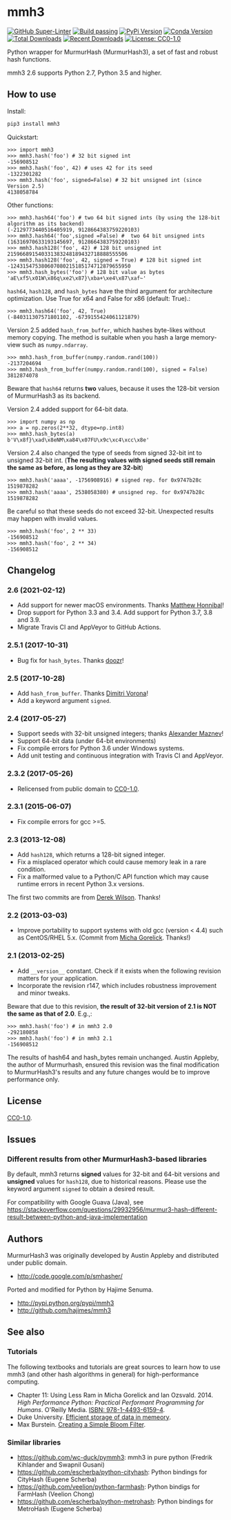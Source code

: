 # mmh3
[![GitHub Super-Linter](https://github.com/hajimes/mmh3/workflows/Super-Linter/badge.svg?branch=feature/ghactions)](https://github.com/hajimes/mmh3/actions?query=workflow%3ASuper-Linter+branch%3Amaster)
[![Build passing](https://github.com/hajimes/mmh3/workflows/build/badge.svg?branch=feature/ghactions)](https://github.com/hajimes/mmh3/actions?query=workflow%3Abuild+branch%3Amaster)
[![PyPi Version](https://img.shields.io/pypi/v/mmh3.svg?style=flat-square&logo=pypi&logoColor=white)](https://pypi.org/project/mmh3/)
[![Conda Version](https://img.shields.io/conda/vn/conda-forge/mmh3.svg?style=flat-square&logo=conda-forge&logoColor=white)](https://anaconda.org/conda-forge/mmh3)
[![Total Downloads](https://pepy.tech/badge/mmh3)](https://pepy.tech/project/mmh3)
[![Recent Downloads](https://pepy.tech/badge/mmh3/month)](https://pepy.tech/project/mmh3)
[![License: CC0-1.0](https://img.shields.io/badge/License-CC0%201.0-lightgrey.svg)](http://creativecommons.org/publicdomain/zero/1.0/)

Python wrapper for MurmurHash (MurmurHash3), a set of fast and robust hash functions.

mmh3 2.6 supports Python 2.7, Python 3.5 and higher.

## How to use
Install:
```bash
pip3 install mmh3
```

Quickstart:
```shell
>>> import mmh3
>>> mmh3.hash('foo') # 32 bit signed int
-156908512
>>> mmh3.hash('foo', 42) # uses 42 for its seed
-1322301282
>>> mmh3.hash('foo', signed=False) # 32 bit unsigned int (since Version 2.5)
4138058784
```

Other functions:
```shell
>>> mmh3.hash64('foo') # two 64 bit signed ints (by using the 128-bit algorithm as its backend)
(-2129773440516405919, 9128664383759220103)
>>> mmh3.hash64('foo',signed =False) #  two 64 bit unsigned ints
(16316970633193145697, 9128664383759220103)
>>> mmh3.hash128('foo', 42) # 128 bit unsigned int
215966891540331383248189432718888555506
>>> mmh3.hash128('foo', 42, signed = True) # 128 bit signed int
-124315475380607080215185174712879655950
>>> mmh3.hash_bytes('foo') # 128 bit value as bytes
'aE\xf5\x01W\x86q\xe2\x87}\xba+\xe4\x87\xaf~'
```

`hash64`, `hash128`, and `hash_bytes` have the third argument for architecture optimization. Use True for x64 and False for x86 (default: True).:

```shell
>>> mmh3.hash64('foo', 42, True) 
(-840311307571801102, -6739155424061121879)
```

Version 2.5 added `hash_from_buffer`, which hashes byte-likes without memory copying. The method is suitable when you hash a large memory-view such as `numpy.ndarray`.

```shell
>>> mmh3.hash_from_buffer(numpy.random.rand(100))
-2137204694
>>> mmh3.hash_from_buffer(numpy.random.rand(100), signed = False)
3812874078
```

Beware that `hash64` returns **two** values, because it uses the 128-bit version of MurmurHash3 as its backend.

Version 2.4 added support for 64-bit data.

```shell
>>> import numpy as np
>>> a = np.zeros(2**32, dtype=np.int8)
>>> mmh3.hash_bytes(a)
b'V\x8f}\xad\x8eNM\xa84\x07FU\x9c\xc4\xcc\x8e'
```

Version 2.4 also changed the type of seeds from signed 32-bit int to unsigned 32-bit int. (**The resulting values with signed seeds still remain the same as before, as long as they are 32-bit**)

```shell
>>> mmh3.hash('aaaa', -1756908916) # signed rep. for 0x9747b28c
1519878282
>>> mmh3.hash('aaaa', 2538058380) # unsigned rep. for 0x9747b28c
1519878282
```

Be careful so that these seeds do not exceed 32-bit. Unexpected results may happen with invalid values.

```shell
>>> mmh3.hash('foo', 2 ** 33)
-156908512
>>> mmh3.hash('foo', 2 ** 34)
-156908512
```

## Changelog
### 2.6 (2021-02-12)
* Add support for newer macOS environments. Thanks [Matthew Honnibal](https://github.com/honnibal)!
* Drop support for Python 3.3 and 3.4. Add support for Python 3.7, 3.8 and 3.9.
* Migrate Travis CI and AppVeyor to GitHub Actions.

### 2.5.1 (2017-10-31)
* Bug fix for `hash_bytes`. Thanks [doozr](https://github.com/doozr)!

### 2.5 (2017-10-28)
* Add `hash_from_buffer`. Thanks [Dimitri Vorona](https://github.com/alendit)!
* Add a keyword argument `signed`.

### 2.4 (2017-05-27)
* Support seeds with 32-bit unsigned integers; thanks [Alexander Maznev](https://github.com/pik)!
* Support 64-bit data (under 64-bit environments)
* Fix compile errors for Python 3.6 under Windows systems.
* Add unit testing and continuous integration with Travis CI and AppVeyor.

### 2.3.2 (2017-05-26)
* Relicensed from public domain to [CC0-1.0](./LICENSE).

### 2.3.1 (2015-06-07)
* Fix compile errors for gcc >=5.

### 2.3 (2013-12-08)
* Add `hash128`, which returns a 128-bit signed integer.
* Fix a misplaced operator which could cause memory leak in a rare condition.
* Fix a malformed value to a Python/C API function which may cause runtime errors in recent Python 3.x versions.

The first two commits are from [Derek Wilson](https://github.com/underrun). Thanks!

### 2.2 (2013-03-03)
* Improve portability to support systems with old gcc (version < 4.4) such as CentOS/RHEL 5.x. (Commit from [Micha Gorelick](https://github.com/mynameisfiber). Thanks!)

### 2.1 (2013-02-25)

* Add `__version__` constant. Check if it exists when the following revision matters for your application.
* Incorporate the revision r147, which includes robustness improvement and minor tweaks.

Beware that due to this revision, **the result of 32-bit version of 2.1 is NOT the same as that of 2.0**. E.g.,:

```shell
>>> mmh3.hash('foo') # in mmh3 2.0
-292180858
>>> mmh3.hash('foo') # in mmh3 2.1
-156908512
```

The results of hash64 and hash_bytes remain unchanged. Austin Appleby, the author of Murmurhash, ensured this revision was the final modification to MurmurHash3's results and any future changes would be to improve performance only.

## License

[CC0-1.0](./LICENSE).

## Issues
### Different results from other MurmurHash3-based libraries

By default, mmh3 returns **signed** values for 32-bit and 64-bit versions and **unsigned** values for `hash128`, due to historical reasons. Please use the keyword argument `signed` to obtain a desired result.

For compatibility with Google Guava (Java), see <https://stackoverflow.com/questions/29932956/murmur3-hash-different-result-between-python-and-java-implementation>

## Authors

MurmurHash3 was originally developed by Austin Appleby and distributed under public domain.

* <http://code.google.com/p/smhasher/>

Ported and modified for Python by Hajime Senuma.

* <http://pypi.python.org/pypi/mmh3>
* <http://github.com/hajimes/mmh3>

## See also
###  Tutorials

The following textbooks and tutorials are great sources to learn how to use mmh3 (and other hash algorithms in general) for high-performance computing.

* Chapter 11: Using Less Ram in Micha Gorelick and Ian Ozsvald. 2014. *High Performance Python: Practical Performant Programming for Humans*. O'Reilly Media. [ISBN: 978-1-4493-6159-4](https://www.amazon.com/dp/1449361595).
* Duke University. [Efficient storage of data in memeory](http://people.duke.edu/~ccc14/sta-663-2016/20B_Big_Data_Structures.html).
* Max Burstein. [Creating a Simple Bloom Filter](http://www.maxburstein.com/blog/creating-a-simple-bloom-filter/).



### Similar libraries
* <https://github.com/wc-duck/pymmh3>: mmh3 in pure python (Fredrik Kihlander and Swapnil Gusani)
* <https://github.com/escherba/python-cityhash>: Python bindings for CityHash (Eugene Scherba)
* <https://github.com/veelion/python-farmhash>: Python bindigs for FarmHash (Veelion Chong)
* <https://github.com/escherba/python-metrohash>: Python bindings for MetroHash (Eugene Scherba)